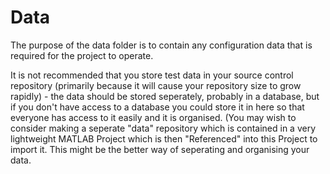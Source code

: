 # Data
The purpose of the data folder is to contain any configuration data that is required for the project to operate. 

It is not recommended that you store test data in your source control repository (primarily because it will cause your repository size to grow rapidly) - the data should be stored seperately, probably in a database, but if you don't have access to a database you could store it in here so that everyone has access to it easily and it is organised. (You may wish to consider making a seperate "data" repository which is contained in a very lightweight MATLAB Project which is then "Referenced" into this Project to import it. This might be the better way of seperating and organising your data.